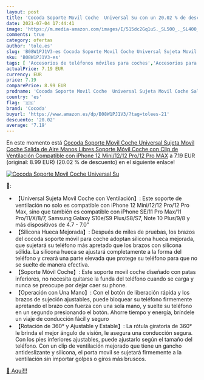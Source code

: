 ```yaml
---
layout: post
title: 'Cocoda Soporte Movil Coche  Universal Su con un 20.02 % de descuento'
date: 2021-07-04 17:44:41
image: 'https://m.media-amazon.com/images/I/515dc2Gq1uS._SL500_._SL400_.jpg'
comments: true
category: ofertas
author: 'tole.es'
slug: 'B08W1PJ1V3-es Cocoda Soporte Movil Coche Universal Sujeta Movil Coche...'
sku: 'B08W1PJ1V3-es'
tags: [ 'Accesorios de teléfonos móviles para coches','Accesorios para móviles','Comunicación móvil y accesorios','Cunas de teléfonos móviles para coches','Electrónica','cocoda','iphone', ]
actualPrice: 7.19 EUR
currency: EUR
price: 7.19
comparePrice: 8.99 EUR
prodname: 'Cocoda Soporte Movil Coche  Universal Sujeta Movil Coche Salida de Aire  Manos Libres Soporte Móvil Coche con Clip de Ventilación Compatible con iPhone 12 Mini/12/12 Pro/12 Pro MAX'
country: 'es'
flag: '🇪🇸'
brand: 'Cocoda'
buyurl: 'https://www.amazon.es/dp/B08W1PJ1V3/?tag=tolees-21'
descuento: '20.02'
average: '7.19'
---
```


En este momento está [Cocoda Soporte Movil Coche  Universal Sujeta Movil Coche Salida de Aire  Manos Libres Soporte Móvil Coche con Clip de Ventilación Compatible con iPhone 12 Mini/12/12 Pro/12 Pro MAX](https://www.amazon.es/dp/B08W1PJ1V3/?tag=tolees-21) a 7.19 EUR (original: 8.99 EUR) (20.02 %  de descuento) en el siguiente enlace!

[![Cocoda Soporte Movil Coche  Universal Su](https://m.media-amazon.com/images/I/515dc2Gq1uS._SL500_._SL400_.jpg)](https://www.amazon.es/dp/B08W1PJ1V3/?tag=tolees-21)

🔎:

- 【Universal Sujeta Movil Coche con Ventilación】: Este soporte de ventilación no solo es compatible con iPhone 12 Mini/12/12 Pro/12 Pro Max, sino que también es compatible con iPhone SE/11 Pro Max/11 Pro/11/X/8/7, Samsung Galaxy S10e/S9 Plus/S8/S7, Note 10 Plus/9/8 y más dispositivos de 4.7 - 7.0"
- 【Silicona Hueca Mejorada】: Después de miles de pruebas, los brazos del cocoda soporte móvil para coche adoptan silicona hueca mejorada, que sujetará su teléfono más apretado que los brazos con silicona sólida. La silicona hueca se ajustará completamente a la forma del teléfono y creará una parte elevada que protege su teléfono para que no se suelte de manera efectiva.
- 【Soporte Móvil Coche】: Este soporte movil coche diseñado con patas inferiores, no necesita quitarse la funda del teléfono cuando se carga y nunca se preocupe por dejar caer su phone.
- 【Operación con Una Mano】: Con el botón de liberación rápida y los brazos de sujeción ajustables, puede bloquear su teléfono firmemente apretando el brazo con fuerza con una sola mano, y suelte su teléfono en un segundo presionando el botón. Ahorre tiempo y energía, bríndele un viaje de conducción fácil y seguro
- 【Rotación de 360° y Ajustable y Estable】: La rótula giratoria de 360° le brinda el mejor ángulo de visión, le asegura una conducción segura. Con los pies inferiores ajustables, puede ajustarlo según el tamaño del teléfono. Con un clip de ventilación mejorado que tiene un gancho antideslizante y silicona, el porta movil se sujetará firmemente a la ventilación sin importar golpes o giros más bruscos.

[🛒 Aquí!!!](https://www.amazon.es/dp/B08W1PJ1V3/?tag=tolees-21)
